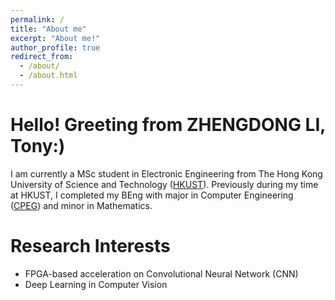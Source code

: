 ```yaml
---
permalink: /
title: "About me"
excerpt: "About me!"
author_profile: true
redirect_from: 
  - /about/
  - /about.html
---
```


Hello! Greeting from ZHENGDONG LI, Tony:)
=====
I am currently a MSc student in Electronic Engineering from The Hong Kong University of Science and Technology ([HKUST](https://hkust.edu.hk/)). Previously during my time at HKUST, I completed my BEng with major in Computer Engineering ([CPEG](https://cpeg.hkust.edu.hk/eng/programs/beng_4yr.html)) and minor in Mathematics. 



Research Interests
======
* FPGA-based acceleration on Convolutional Neural Network (CNN)
* Deep Learning in Computer Vision
